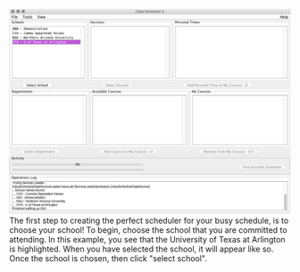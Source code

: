 ![Selecting School](assets/2.png)
The first step to creating the perfect scheduler for your busy schedule, is to choose your school! To begin, choose the school that you are committed to attending. In this example, you see that the University of Texas at Arlington is highlighted. When you have selected the school, it will appear like so. Once the school is chosen, then click "select school".
